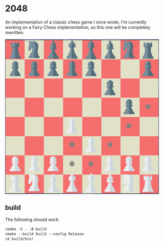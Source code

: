 # 2048

An implementation of a classic chess game I once wrote. I'm currently working on a Fairy Chess implementation, so this one will be completely rewritten.

![...](tactic.png)

## build

The following should work:

```
cmake -S . -B build
cmake --build build --config Release
cd build/bin/
```
